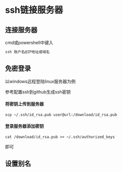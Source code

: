 # ssh链接服务器

## 连接服务器

cmd或powershell中键入

```powershell
ssh 账户名@IP地址或域名
```

## 免密登录

以windows远程登陆linux服务器为例

参考配置ssh到github生成ssh密钥

#### 将密钥上传到服务器

```shell
scp ~/.ssh/id_rsa.pub user@url:/download/id_rsa.pub
```

#### 登录服务器添加密钥

```shell
cat /download/id_rsa.pub >> ~/.ssh/authorized_keys
```

即可

## 设置别名

